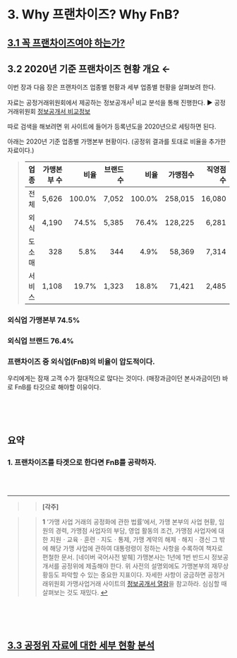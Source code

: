 # 3. Why 프랜차이즈? Why FnB?

## [3.1 꼭 프랜차이즈여야 하는가?](https://github.com/DanielKim0728/blog/blob/master/3.1%20%EA%BC%AD%20%ED%94%84%EB%9E%9C%EC%B0%A8%EC%9D%B4%EC%A6%88%EC%97%AC%EC%95%BC%20%ED%95%98%EB%8A%94%EA%B0%80%3F.md)

## 3.2 2020년 기준 프랜차이즈 현황 개요 ←


이번 장과 다음 장은 프랜차이즈 업종별 현황과 세부 업종별 현황을 살펴보려 한다.

자료는 공정거래위원회에서 제공하는 정보공개서<sup id="a1">[1](#footnote1)</sup> 비교 분석을 통해 진행한다.
▶ 공정거래위원회 [정보공개서 비교정보](https://franchise.ftc.go.kr/mnu/00014/program/firHope/view.do)

따로 검색을 해보려면 위 사이트에 들어가 등록년도을 2020년으로 세팅하면 된다. 

아래는 2020년 기준 업종별 가맹본부 현황이다.
(공정위 결과를 토대로 비율을 추가한 자료이다.)


> 업종 | 가맹본부 수 | 비율 | 브랜드 수 | 비율 | 가맹점수 | 직영점수
> -- | --: | --: | --: | --: | --: | --:
> 전체 | 5,626 | 100.0% | 7,052 | 100.0% | 258,015 | 16,080
> 외식 | 4,190 | 74.5% | 5,385 | 76.4% | 128,225 | 6,281
> 도소매 | 328 | 5.8% | 344 | 4.9% | 58,369 | 7,314
> 서비스 | 1,108 | 19.7% | 1,323 | 18.8% | 71,421 | 2,485


### 외식업 가맹본부 74.5%
### 외식업 브랜드 76.4%

### 프랜차이즈 중 외식업(FnB)의 비율이 압도적이다.

우리에게는 잠재 고객 수가 절대적으로 많다는 것이다. (매장과금이던 본사과금이던)
바로 FnB를 타깃으로 해야할 이유이다.



<br><br><br>

## 요약
### 1. 프랜차이즈를 타겟으로 한다면 FnB를 공략하자.



<br>
<br> 

---

>> **[각주]**

>><b id="footnote1">1</b> ‘가맹 사업 거래의 공정화에 관한 법률’에서, 가맹 본부의 사업 현황, 임원의 경력, 가맹점 사업자의 부담, 영업 활동의 조건, 가맹점 사업자에 대한 지원ㆍ교육ㆍ훈련ㆍ지도ㆍ통제, 가맹 계약의 해제ㆍ해지ㆍ갱신 그 밖에 해당 가맹 사업에 관하여 대통령령이 정하는 사항을 수록하여 책자로 편철한 문서. [네이버 국어사전 발췌]
가맹본사는 1년에 1번 반드시 정보공개서를 공정위에 제출해야 한다. 위 사전의 설명외에도 가맹본부의 재무상황등도 파악할 수 있는 중요한 지표이다. 
자세한 사항이 궁금하면 공정거래위원회 가맹사업거래 사이트의 [정보공개서 열람](https://franchise.ftc.go.kr/mnu/00013/program/userRqst/list.do)을 참고하라. 심심할 때 살펴보는 것도 재밌다. [↩](#a1)



<br><br><br>

## [3.3 공정위 자료에 대한 세부 현황 분석](https://github.com/DanielKim0728/blog/blob/master/3.3%20%EA%B3%B5%EC%A0%95%EC%9C%84%20%EC%9E%90%EB%A3%8C%EC%97%90%20%EB%8C%80%ED%95%9C%20%EC%84%B8%EB%B6%80%20%ED%98%84%ED%99%A9%20%EB%B6%84%EC%84%9D.md)
